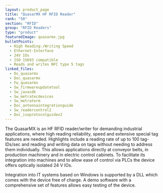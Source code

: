 ```yaml
---
layout: product_page
title: "QuasarMX HF RFID Reader"
rank: "50"
section: "RFID"
group: "RFID Readers"
type: "product"
featuredImage: quasarmx.jpg
bulletPoints:
  - High Reading-/Writing Speed
  - Ethernet-Interface
  - 24V IOs
  - ISO 15693 compatible
  - Reads and writes NFC type 5 tags
linked_files:
  - Ds_quasarmx
  - Doc_quasarmx
  - Fw_quasarmx
  - Sw_firmwareupdatetool
  - Sw_javasdk
  - Sw_metratecdevices
  - Sw_metraterm
  - Doc_antennaintegrationguide
  - Sw_readercontrol2
  - Doc_isoprotocolguidev2
---
```


The QuasarMX is an HF RFID reader/writer for demanding industrial applications, where high reading reliability, speed and extensive special tag features are needed. Highlights include a reading rate of up to 100 tag-IDs/sec and reading and writing data on tags without needing to address them individually. This allows applications directly at conveyor belts, in production machinery and in electric control cabinets. To facilitate its integration into machines and to allow ease of control via PLCs the device offers optically isolated 24 V IOs.

Integration into IT systems based on Windows is supported by a DLL which comes with the device free of charge. A demo software with a comprehensive set of features allows easy testing of the device.
